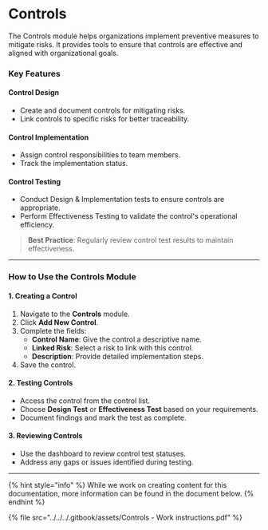 # Controls

The Controls module helps organizations implement preventive measures to mitigate risks. It provides tools to ensure that controls are effective and aligned with organizational goals.

### Key Features

#### Control Design

* Create and document controls for mitigating risks.
* Link controls to specific risks for better traceability.

#### Control Implementation

* Assign control responsibilities to team members.
* Track the implementation status.

#### Control Testing

* Conduct Design & Implementation tests to ensure controls are appropriate.
* Perform Effectiveness Testing to validate the control's operational efficiency.

> **Best Practice**: Regularly review control test results to maintain effectiveness.

***

### How to Use the Controls Module

#### 1. Creating a Control

1. Navigate to the **Controls** module.
2. Click **Add New Control**.
3. Complete the fields:
   * **Control Name**: Give the control a descriptive name.
   * **Linked Risk**: Select a risk to link with this control.
   * **Description**: Provide detailed implementation steps.
4. Save the control.

#### 2. Testing Controls

* Access the control from the control list.
* Choose **Design Test** or **Effectiveness Test** based on your requirements.
* Document findings and mark the test as complete.

#### 3. Reviewing Controls

* Use the dashboard to review control test statuses.
* Address any gaps or issues identified during testing.

***

{% hint style="info" %}
While we work on creating content for this documentation, more information can be found in the document below.
{% endhint %}

{% file src="../../../.gitbook/assets/Controls - Work instructions.pdf" %}
